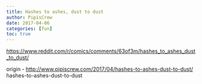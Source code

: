 ```yaml
---
title: Hashes to ashes, dust to dust
author: PipisCrew
date: 2017-04-06
categories: [fun]
toc: true
---
```


https://www.reddit.com/r/comics/comments/63of3m/hashes_to_ashes_dust_to_dust/

origin - http://www.pipiscrew.com/2017/04/hashes-to-ashes-dust-to-dust/ hashes-to-ashes-dust-to-dust
